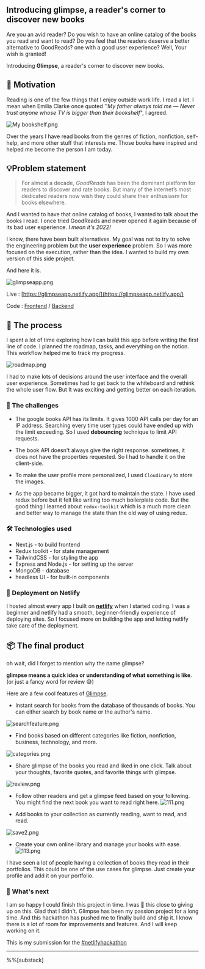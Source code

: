 ## Introducing glimpse, a reader's corner to discover new books

Are you an avid reader? Do you wish to have an online catalog of the books you read and want to read? Do you feel that the readers deserve a better alternative to GoodReads? one with a good user experience? Well, Your wish is granted!

Introducing **Glimpse**, a reader's corner to discover new books.

## 🏃 Motivation
Reading is one of the few things that I enjoy outside work life. I read a lot. I mean when Emilia Clarke once quoted ''*My father always told me — Never trust anyone whose TV is bigger than their bookshelf*",
I agreed. 

![My bookshelf.png](https://cdn.hashnode.com/res/hashnode/image/upload/v1646110277176/dTcpJ044o.png)

Over the years I have read books from the genres of fiction, nonfiction, self-help, and more other stuff that interests me. Those books have inspired and helped me become the person I am today.

##  💡Problem statement

> For almost a decade, *GoodReads* has been the dominant platform for readers to discover and rate books. But many of the internet’s most dedicated readers now wish they could share their enthusiasm for books elsewhere.

And I wanted to have that online catalog of books, I wanted to talk about the books I read. I once tried GoodReads and never opened it again because of its bad user experience. *I mean it's 2022!*

I know, there have been built alternatives. My goal was not to try to solve the engineering problem but the **user experience** problem. So I was more focused on the execution, rather than the idea. I wanted to build my own version of this side project.

And here it is.


![glimpseapp.png](https://cdn.hashnode.com/res/hashnode/image/upload/v1646288650475/lyuFhlgiy.png)

Live : [https://glimpseapp.netlify.app/](https://glimpseapp.netlify.app/)

Code : [Frontend](https://github.com/rutikwankhade/glimpse) / [Backend](https://github.com/rutikwankhade/glimpse-backend)



## 🎨 The process

I spent a lot of time exploring how I can build this app before writing the first line of code. I planned the roadmap, tasks, and everything on the notion. This workflow helped me to track my progress.

![roadmap.png](https://cdn.hashnode.com/res/hashnode/image/upload/v1646112991639/j9jz8EXDt.png)

I had to make lots of decisions around the user interface and the overall user experience. Sometimes had to get back to the whiteboard and rethink the whole user flow. But It was exciting and getting better on each iteration.

###  👾 The challenges

- The google books API has its limits. It gives 1000 API calls per day for an IP address. Searching every time user types could have ended up with the limit exceeding. So I used **debouncing** technique to limit API requests.

- The book API doesn't always give the right response. sometimes, it does not have the properties requested. So I had to handle it on the client-side.
- To make the user profile more personalized, I used `Cloudinary` to store the images.
- As the app became bigger, it got hard to maintain the state. I have used redux before but it felt like writing too much boilerplate code. But the good thing I learned about `redux-toolkit` which is a much more clean and better way to manage the state than the old way of using redux.


###  🛠️ Technologies used
- Next.js - to build frontend
- Redux toolkit - for state management
- TailwindCSS - for styling the app
- Express and Node.js - for setting up the server
- MongoDB - database
- headless UI - for built-in components

###  🚀 Deployment on Netlify
I hosted almost every app I built on [**netlify**](https://www.netlify.com/) when I started coding. I was a beginner and netlify had a smooth, beginner-friendly experience of deploying sites. So I focused more on building the app and letting netlify take care of the deployment.


## 📦 The final product
oh wait, did I forget to mention why the name glimpse?

**glimpse means a quick idea or understanding of what something is like**. 
(or just a fancy word for review 😅)

Here are a few cool features of [Glimpse](https://glimpseapp.netlify.app).

- Instant search for books from the database of thousands of books. You can either search by book name or the author's name.


![searchfeature.png](https://cdn.hashnode.com/res/hashnode/image/upload/v1646236397937/4TY1K0p0d.png)

- Find books based on different categories like fiction, nonfiction, business, technology, and more.


![categories.png](https://cdn.hashnode.com/res/hashnode/image/upload/v1646236168516/a5oDGYVh2.png)

- Share glimpse of the books you read and liked in one click.  Talk about your thoughts, favorite quotes, and favorite things with glimpse.


![review.png](https://cdn.hashnode.com/res/hashnode/image/upload/v1646234927901/w1uVRFt6Z.png)

- Follow other readers and get a glimpse feed based on your following. You might find the next book you want to read right here.
![111.png](https://cdn.hashnode.com/res/hashnode/image/upload/v1646120749766/Y4Vyg0EFZ.png)

- Add books to your collection as currently reading, want to read, and read.


![save2.png](https://cdn.hashnode.com/res/hashnode/image/upload/v1646235737658/DL7qRL3e-.png)
- Create your own online library and manage your books with ease.
![113.png](https://cdn.hashnode.com/res/hashnode/image/upload/v1646121031052/nNEoVeTX4.png)

I have seen a lot of people having a collection of books they read in their portfolios. This could be one of the use cases for glimpse. Just create your profile and add it on your portfolio.

### 👀 What's next

I am so happy I could finish this project in time. I was 🤌 this close to giving up on this. Glad that I didn't.  Glimpse has been my passion project for a long time. And this hackathon has pushed me to finally build and ship it. I know there is a lot of room for improvements and features. And I will keep working on it.

This is my submission for the [#netlifyhackathon](https://hashnode.com/n/netlifyhackathon)



-------------------------------------------



%%[substack]
